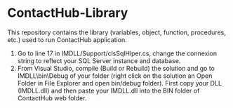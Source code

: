# ContactHub-Library
This repository contains the library (variables, object, function, procedures, etc.) used to run ContactHub application.

1. Go to line 17 in IMDLL/Support/clsSqlHlper.cs, change the connexion string to reflect your SQL Server instance and database.
2. From Visual Studio, compile (Build or Rebuild) the solution and go to IMDLL\bin\Debug of your folder (right click on the solution an      Open Folder in File Explorer and open bin/debug folder). 
   First copy your DLL (IMDLL.dll) and then paste your IMDLL.dll into the BIN folder of ContactHub web folder.
